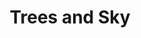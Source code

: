 ---
title: "Trees and Sky"
type: Miscellaneous
tags: []
description: "A sky full of stars over wintering trees."
image: assets/images/gallery/treesandsky/thumb.jpg
telescope: Sony ILCE-6300
length: "16mm"
aperture: "4.57mm"
folder: treesandsky
exposure: 20
lights: 1
sessions: 1
firstCapture: 2021-12-04
lastCapture:
noannotations: true
---